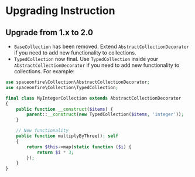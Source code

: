 # Upgrading Instruction

## Upgrade from 1.x to 2.0

-   `BaseCollection` has been removed. Extend `AbstractCollectionDecorator` if you need to add new functionality to
    collections.
-   `TypedCollection` now final. Use `TypedCollection` inside your `AbstractCollectionDecorator` if you need to add new
    functionality to collections. For example:

```php
use spaceonfire\Collection\AbstractCollectionDecorator;
use spaceonfire\Collection\TypedCollection;

final class MyIntegerCollection extends AbstractCollectionDecorator
{
    public function __construct($items) {
        parent::__construct(new TypedCollection($items, 'integer'));
    }

    // New functionality
    public function multiplyByThree(): self
    {
        return $this->map(static function ($i) {
            return $i * 3;
        });
    }
}
```
